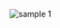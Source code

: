 <Img
  srcset="/images/examples/image-1.jpg 1x, /images/examples/image-1@2x.jpg 2x"
  alt="sample 1"
  class="w-full max-w-xl rounded-lg"
/>